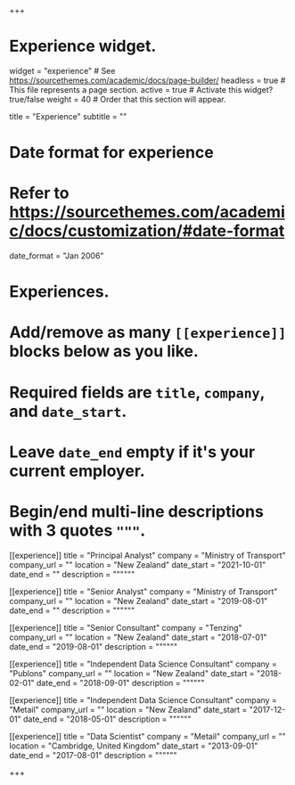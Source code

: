 +++
# Experience widget.
widget = "experience"  # See https://sourcethemes.com/academic/docs/page-builder/
headless = true  # This file represents a page section.
active = true  # Activate this widget? true/false
weight = 40  # Order that this section will appear.

title = "Experience"
subtitle = ""

# Date format for experience
#   Refer to https://sourcethemes.com/academic/docs/customization/#date-format
date_format = "Jan 2006"

# Experiences.
#   Add/remove as many `[[experience]]` blocks below as you like.
#   Required fields are `title`, `company`, and `date_start`.
#   Leave `date_end` empty if it's your current employer.
#   Begin/end multi-line descriptions with 3 quotes `"""`.

[[experience]]
  title = "Principal Analyst"
  company = "Ministry of Transport"
  company_url = ""
  location = "New Zealand"
  date_start = "2021-10-01"
  date_end = ""
  description = """"""

[[experience]]
  title = "Senior Analyst"
  company = "Ministry of Transport"
  company_url = ""
  location = "New Zealand"
  date_start = "2019-08-01"
  date_end = ""
  description = """"""

[[experience]]
  title = "Senior Consultant"
  company = "Tenzing"
  company_url = ""
  location = "New Zealand"
  date_start = "2018-07-01"
  date_end = "2019-08-01"
  description = """"""

[[experience]]
  title = "Independent Data Science Consultant"
  company = "Publons"
  company_url = ""
  location = "New Zealand"
  date_start = "2018-02-01"
  date_end = "2018-09-01"
  description = """"""

[[experience]]
  title = "Independent Data Science Consultant"
  company = "Metail"
  company_url = ""
  location = "New Zealand"
  date_start = "2017-12-01"
  date_end = "2018-05-01"
  description = """"""

[[experience]]
  title = "Data Scientist"
  company = "Metail"
  company_url = ""
  location = "Cambridge, United Kingdom"
  date_start = "2013-09-01"
  date_end = "2017-08-01"
  description = """"""

+++
